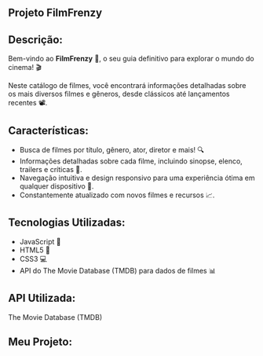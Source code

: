 ## Projeto FilmFrenzy

## Descrição:
Bem-vindo ao **FilmFrenzy** 🤩, o seu guia definitivo para explorar o mundo do cinema! 🎬

Neste catálogo de filmes, você encontrará informações detalhadas sobre os mais diversos filmes e gêneros, desde clássicos até lançamentos recentes 📽.

## Características:
- Busca de filmes por título, gênero, ator, diretor e mais! 🔍
- Informações detalhadas sobre cada filme, incluindo sinopse, elenco, trailers e críticas 🎥.
- Navegação intuitiva e design responsivo para uma experiência ótima em qualquer dispositivo 📱.
- Constantemente atualizado com novos filmes e recursos 📈.

## Tecnologias Utilizadas:
- JavaScript 📝
- HTML5 📄
- CSS3 💻
- API do The Movie Database (TMDB) para dados de filmes 📊

## API Utilizada:
The Movie Database (TMDB)

## Meu Projeto:
